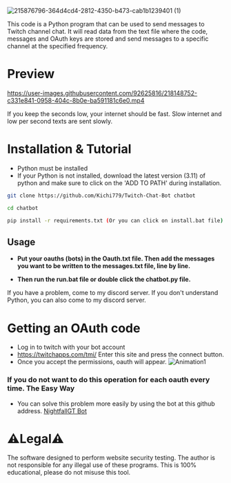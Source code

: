 ![215876796-364d4cd4-2812-4350-b473-cab1b1239401 (1)](https://user-images.githubusercontent.com/92625816/218176103-be535108-a89b-40df-98b4-566e05fae04c.png)


This code is a Python program that can be used to send messages to Twitch channel chat. It will read data from the text file where the code, messages and OAuth keys are stored and send messages to a specific channel at the specified frequency.

# Preview
https://user-images.githubusercontent.com/92625816/218148752-c331e841-0958-404c-8b0e-ba591181c6e0.mp4

If you keep the seconds low, your internet should be fast. Slow internet and low per second texts are sent slowly.

# Installation & Tutorial
- Python must be installed
- If your Python is not installed, download the latest version (3.11) of python and make sure to click on the 'ADD TO PATH' during installation.
```sh
git clone https://github.com/Kichi779/Twitch-Chat-Bot chatbot

cd chatbot

pip install -r requirements.txt (Or you can click on install.bat file)
```
## Usage

- **Put your oauths (bots) in the Oauth.txt file. Then add the messages you want to be written to the messages.txt file, line by line.**

- **Then run the run.bat file or double click the chatbot.py file.**

If you have a problem, come to my discord server. If you don't understand Python, you can also come to my discord server.

# Getting an OAuth code

- Log in to twitch with your bot account
- https://twitchapps.com/tmi/ Enter this site and press the connect button.
- Once you accept the permissions, oauth will appear.
![Animation1](https://user-images.githubusercontent.com/92625816/218175817-65772671-6d5f-4077-b9b4-bf6c17c6986b.gif)

### If you do not want to do this operation for each oauth every time. The Easy Way
- You can solve this problem more easily by using the bot at this github address.
 [NightfallGT Bot](https://github.com/NightfallGT/Twitch-Follow-Bot)


# ⚠️Legal⚠️

The software designed to perform website security testing. The author is not responsible for any illegal use of these programs. This is 100% educational, please do not misuse this tool. 


